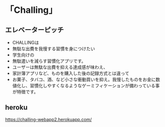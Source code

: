 # 「Challing」
## エレベーターピッチ
* CHALLINGは
* 無駄な出費を我慢する習慣を身につけたい
* 学生向けの
* 無駄遣いを減らす習慣化アプリです。
* ユーザーは無駄な出費を抑える達成感が味わえ、
* 家計簿アプリなど、ものを購入した後の記録方式とは違って
* お菓子、タバコ、酒、など小さな衝動買いを抑え。我慢したものをお金に数値化し、習慣化しやすくなるようなゲーミフィケーションが備わっている事が特徴です。

## heroku
https://challing-webapp2.herokuapp.com/
